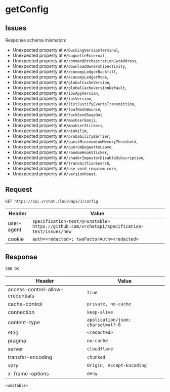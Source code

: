# getConfig

## Issues
Response schema mismatch:
* Unexpected property at ``#/DuckingVersionTerminal``,
* Unexpected property at ``#/baguetteExternal``,
* Unexpected property at ``#/commandOrchestrationJwtAddress``,
* Unexpected property at ``#/downloadOwnershipActivity``,
* Unexpected property at ``#/economyLedgerBackfill``,
* Unexpected property at ``#/economyLedgerMode``,
* Unexpected property at ``#/globalCacheVersion``,
* Unexpected property at ``#/globalCacheVersionDefault``,
* Unexpected property at ``#/iosAppVersion``,
* Unexpected property at ``#/iosVersion``,
* Unexpected property at ``#/listJustifyEventsTransmittion``,
* Unexpected property at ``#/loafHashBounce``,
* Unexpected property at ``#/lockSendSoapOut``,
* Unexpected property at ``#/maxUserEmoji``,
* Unexpected property at ``#/maxUserStickers``,
* Unexpected property at ``#/ninkilim``,
* Unexpected property at ``#/probabilityBarrier``,
* Unexpected property at ``#/questMinimumLowMemoryThreshold``,
* Unexpected property at ``#/quorumBaguetteLeave``,
* Unexpected property at ``#/randomHookSticker``,
* Unexpected property at ``#/shaderImpostorDisableSubscription``,
* Unexpected property at ``#/transmittionSearch``,
* Unexpected property at ``#/use_void_requiem_core``,
* Unexpected property at ``#/versionRoast``.
## Request
`GET https://api.vrchat.cloud/api/1/config`

| Header | Value |
| ------ | ----- |
| user-agent | `specification-test/@<unstable> https://github.com/vrchatapi/specification-test/issues/new` |
| cookie | `auth=<redacted>; twoFactorAuth=<redacted>` |


## Response
`200 OK`

| Header | Value |
| ------ | ----- |
| access-control-allow-credentials | `true` |
| cache-control | `private, no-cache` |
| connection | `keep-alive` |
| content-type | `application/json; charset=utf-8` |
| etag | `<redacted>` |
| pragma | `no-cache` |
| server | `cloudflare` |
| transfer-encoding | `chunked` |
| vary | `Origin, Accept-Encoding` |
| x-frame-options | `deny` |

```jsonc
<unstable>
```
